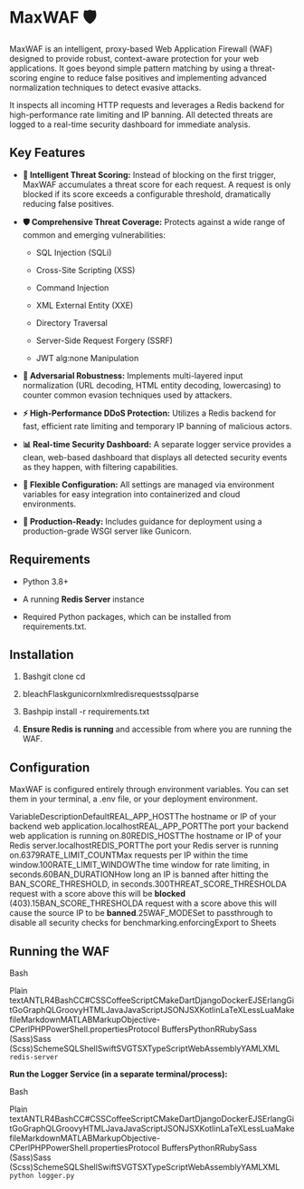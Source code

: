 MaxWAF 🛡️
==========

MaxWAF is an intelligent, proxy-based Web Application Firewall (WAF) designed to provide robust, context-aware protection for your web applications. It goes beyond simple pattern matching by using a threat-scoring engine to reduce false positives and implementing advanced normalization techniques to detect evasive attacks.

It inspects all incoming HTTP requests and leverages a Redis backend for high-performance rate limiting and IP banning. All detected threats are logged to a real-time security dashboard for immediate analysis.

Key Features
------------

*   **🧠 Intelligent Threat Scoring:** Instead of blocking on the first trigger, MaxWAF accumulates a threat score for each request. A request is only blocked if its score exceeds a configurable threshold, dramatically reducing false positives.
    
*   **🛡️ Comprehensive Threat Coverage:** Protects against a wide range of common and emerging vulnerabilities:
    
    *   SQL Injection (SQLi)
        
    *   Cross-Site Scripting (XSS)
        
    *   Command Injection
        
    *   XML External Entity (XXE)
        
    *   Directory Traversal
        
    *   Server-Side Request Forgery (SSRF)
        
    *   JWT alg:none Manipulation
        
*   **🤺 Adversarial Robustness:** Implements multi-layered input normalization (URL decoding, HTML entity decoding, lowercasing) to counter common evasion techniques used by attackers.
    
*   **⚡ High-Performance DDoS Protection:** Utilizes a Redis backend for fast, efficient rate limiting and temporary IP banning of malicious actors.
    
*   **📊 Real-time Security Dashboard:** A separate logger service provides a clean, web-based dashboard that displays all detected security events as they happen, with filtering capabilities.
    
*   **🔧 Flexible Configuration:** All settings are managed via environment variables for easy integration into containerized and cloud environments.
    
*   **🚀 Production-Ready:** Includes guidance for deployment using a production-grade WSGI server like Gunicorn.
    

Requirements
------------

*   Python 3.8+
    
*   A running **Redis Server** instance
    
*   Required Python packages, which can be installed from requirements.txt.
    

Installation
------------

1.  Bashgit clone cd
    
2.  bleachFlaskgunicornlxmlredisrequestssqlparse
    
3.  Bashpip install -r requirements.txt
    
4.  **Ensure Redis is running** and accessible from where you are running the WAF.
    

Configuration
-------------

MaxWAF is configured entirely through environment variables. You can set them in your terminal, a .env file, or your deployment environment.

VariableDescriptionDefaultREAL\_APP\_HOSTThe hostname or IP of your backend web application.localhostREAL\_APP\_PORTThe port your backend web application is running on.80REDIS\_HOSTThe hostname or IP of your Redis server.localhostREDIS\_PORTThe port your Redis server is running on.6379RATE\_LIMIT\_COUNTMax requests per IP within the time window.100RATE\_LIMIT\_WINDOWThe time window for rate limiting, in seconds.60BAN\_DURATIONHow long an IP is banned after hitting the BAN\_SCORE\_THRESHOLD, in seconds.300THREAT\_SCORE\_THRESHOLDA request with a score above this will be **blocked** (403).15BAN\_SCORE\_THRESHOLDA request with a score above this will cause the source IP to be **banned**.25WAF\_MODESet to passthrough to disable all security checks for benchmarking.enforcingExport to Sheets

Running the WAF
---------------

Bash

Plain textANTLR4BashCC#CSSCoffeeScriptCMakeDartDjangoDockerEJSErlangGitGoGraphQLGroovyHTMLJavaJavaScriptJSONJSXKotlinLaTeXLessLuaMakefileMarkdownMATLABMarkupObjective-CPerlPHPPowerShell.propertiesProtocol BuffersPythonRRubySass (Sass)Sass (Scss)SchemeSQLShellSwiftSVGTSXTypeScriptWebAssemblyYAMLXML`   redis-server   `

**Run the Logger Service (in a separate terminal/process):**

Bash

Plain textANTLR4BashCC#CSSCoffeeScriptCMakeDartDjangoDockerEJSErlangGitGoGraphQLGroovyHTMLJavaJavaScriptJSONJSXKotlinLaTeXLessLuaMakefileMarkdownMATLABMarkupObjective-CPerlPHPPowerShell.propertiesProtocol BuffersPythonRRubySass (Sass)Sass (Scss)SchemeSQLShellSwiftSVGTSXTypeScriptWebAssemblyYAMLXML`   python logger.py   `
